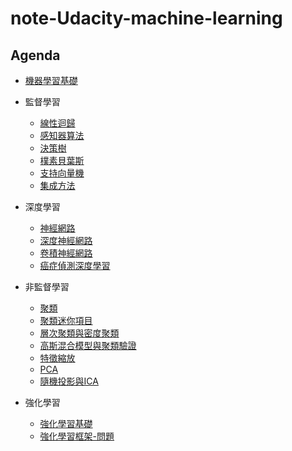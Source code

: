 # note-Udacity-machine-learning

## Agenda

- [機器學習基礎](https://github.com/htaiwan/note-Udacity-machine-learning/blob/master/機器學習基礎.md)
- 監督學習
	- [線性迴歸](https://github.com/htaiwan/note-Udacity-machine-learning/blob/master/線性迴歸.md)
	- [感知器算法](https://github.com/htaiwan/note-Udacity-machine-learning/blob/master/感知器算法.md)
	- [決策樹](https://github.com/htaiwan/note-Udacity-machine-learning/blob/master/決策樹.md)
	- [樸素貝葉斯](https://github.com/htaiwan/note-Udacity-machine-learning/blob/master/樸素貝葉斯.md)
	- [支持向量機](https://github.com/htaiwan/note-Udacity-machine-learning/blob/master/支持向量機.md)
	- [集成方法](https://github.com/htaiwan/note-Udacity-machine-learning/blob/master/集成方法.md)

- 深度學習
	- [神經網路](https://github.com/htaiwan/note-Udacity-machine-learning/blob/master/神經網路.md)
	- [深度神經網路](https://github.com/htaiwan/note-Udacity-machine-learning/blob/master/深度神經網路.md)
	- [卷積神經網路](https://github.com/htaiwan/note-Udacity-machine-learning/blob/master/卷積神經網路.md)
	- [癌症偵測深度學習](https://github.com/htaiwan/note-Udacity-machine-learning/blob/master/癌症偵測深度學習.md)
- 非監督學習
	- [聚類](https://github.com/htaiwan/note-Udacity-machine-learning/blob/master/聚類.md)
	- [聚類迷你項目](https://github.com/htaiwan/note-Udacity-machine-learning/blob/master/Jupyter/k-means_Clustering_of_Movie_Ratings-zh.ipynb)
	- [層次聚類與密度聚類](https://github.com/htaiwan/note-Udacity-machine-learning/blob/master/層次聚類法與密度聚類.md)
	- [高斯混合模型與聚類驗證](https://github.com/htaiwan/note-Udacity-machine-learning/blob/master/高斯混合模型與聚類驗證.md)
	- [特徵縮放](https://github.com/htaiwan/note-Udacity-machine-learning/blob/master/特徵縮放.md)
	- [PCA](https://github.com/htaiwan/note-Udacity-machine-learning/blob/master/PCA.md)
	- [隨機投影與ICA](https://github.com/htaiwan/note-Udacity-machine-learning/blob/master/隨機投影與ICA.md)
- 強化學習
   - [強化學習基礎](https://github.com/htaiwan/note-Udacity-machine-learning/blob/master/強化學習基礎.md)
   - [強化學習框架-問題](https://github.com/htaiwan/note-Udacity-machine-learning/blob/master/強化學習框架-問題.md)